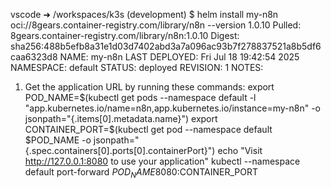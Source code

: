 vscode ➜ /workspaces/k3s (development) $ helm install my-n8n oci://8gears.container-registry.com/library/n8n --version 1.0.10
Pulled: 8gears.container-registry.com/library/n8n:1.0.10
Digest: sha256:488b5efb8a31e1d03d7402abd3a7a096ac93b7f278837521a8b5df6caa6323d8
NAME: my-n8n
LAST DEPLOYED: Fri Jul 18 19:42:54 2025
NAMESPACE: default
STATUS: deployed
REVISION: 1
NOTES:
1. Get the application URL by running these commands:
  export POD_NAME=$(kubectl get pods --namespace default -l "app.kubernetes.io/name=n8n,app.kubernetes.io/instance=my-n8n" -o jsonpath="{.items[0].metadata.name}")
  export CONTAINER_PORT=$(kubectl get pod --namespace default $POD_NAME -o jsonpath="{.spec.containers[0].ports[0].containerPort}")
  echo "Visit http://127.0.0.1:8080 to use your application"
  kubectl --namespace default port-forward $POD_NAME 8080:$CONTAINER_PORT
